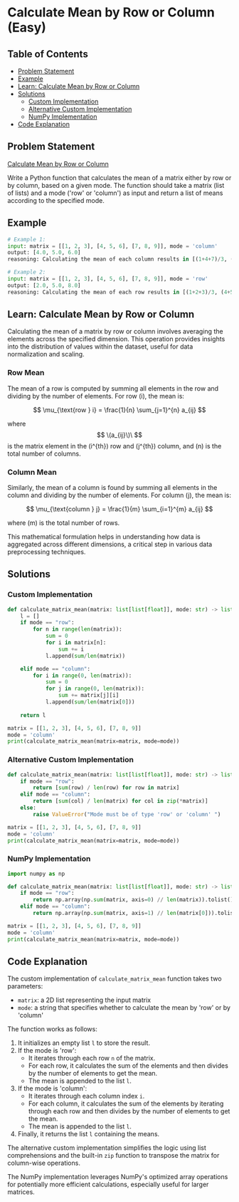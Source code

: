# Calculate Mean by Row or Column (Easy)

## Table of Contents

- [Problem Statement](#problem-statement)
- [Example](#example)
- [Learn: Calculate Mean by Row or Column](#learn-calculate-mean-by-row-or-column)
- [Solutions](#solutions)
  - [Custom Implementation](#custom-implementation)
  - [Alternative Custom Implementation](#alternative-custom-implementation)
  - [NumPy Implementation](#numpy-implementation)
- [Code Explanation](#code-explanation)

## Problem Statement

[Calculate Mean by Row or Column](https://www.deep-ml.com/problem/Calculate%20Mean%20by%20Row%20or%20Column)

Write a Python function that calculates the mean of a matrix either by row or by column, based on a given mode. The function should take a matrix (list of lists) and a mode ('row' or 'column') as input and return a list of means according to the specified mode.

## Example

```python
# Example 1:
input: matrix = [[1, 2, 3], [4, 5, 6], [7, 8, 9]], mode = 'column'
output: [4.0, 5.0, 6.0]
reasoning: Calculating the mean of each column results in [(1+4+7)/3, (2+5+8)/3, (3+6+9)/3].

# Example 2:
input: matrix = [[1, 2, 3], [4, 5, 6], [7, 8, 9]], mode = 'row'
output: [2.0, 5.0, 8.0]
reasoning: Calculating the mean of each row results in [(1+2+3)/3, (4+5+6)/3, (7+8+9)/3].
```

## Learn: Calculate Mean by Row or Column

Calculating the mean of a matrix by row or column involves averaging the elements across the specified dimension. This operation provides insights into the distribution of values within the dataset, useful for data normalization and scaling.

### Row Mean

The mean of a row is computed by summing all elements in the row and dividing by the number of elements. For row \(i\), the mean is:

$$
\mu_{\text{row } i} = \frac{1}{n} \sum_{j=1}^{n} a_{ij}
$$

where $$ \(a_{ij}\)\ $$ is the matrix element in the \(i^{th}\) row and \(j^{th}\) column, and \(n\) is the total number of columns.

### Column Mean

Similarly, the mean of a column is found by summing all elements in the column and dividing by the number of elements. For column \(j\), the mean is:

$$
\mu_{\text{column } j} = \frac{1}{m} \sum_{i=1}^{m} a_{ij}
$$

where \(m\) is the total number of rows.

This mathematical formulation helps in understanding how data is aggregated across different dimensions, a critical step in various data preprocessing techniques.

## Solutions

### Custom Implementation

```python
def calculate_matrix_mean(matrix: list[list[float]], mode: str) -> list[float]:
    l = []
    if mode == "row":
        for n in range(len(matrix)):
            sum = 0
            for i in matrix[n]:
                sum += i
            l.append(sum/len(matrix))

    elif mode == "column":
        for i in range(0, len(matrix)):
            sum = 0
            for j in range(0, len(matrix)):
                sum += matrix[j][i]
            l.append(sum/len(matrix[0]))
     
    return l

matrix = [[1, 2, 3], [4, 5, 6], [7, 8, 9]]
mode = 'column'
print(calculate_matrix_mean(matrix=matrix, mode=mode))
```

### Alternative Custom Implementation

```python
def calculate_matrix_mean(matrix: list[list[float]], mode: str) -> list[float]:
    if mode == "row":
        return [sum(row) / len(row) for row in matrix]
    elif mode == "column":
        return [sum(col) / len(matrix) for col in zip(*matrix)]
    else:
        raise ValueError("Mode must be of type 'row' or 'column' ")

matrix = [[1, 2, 3], [4, 5, 6], [7, 8, 9]]
mode = 'column'
print(calculate_matrix_mean(matrix=matrix, mode=mode))
```

### NumPy Implementation

```python
import numpy as np

def calculate_matrix_mean(matrix: list[list[float]], mode: str) -> list[float]:
    if mode == "row":
        return np.array(np.sum(matrix, axis=0) // len(matrix)).tolist()
    elif mode == "column":
        return np.array(np.sum(matrix, axis=1) // len(matrix[0])).tolist()

matrix = [[1, 2, 3], [4, 5, 6], [7, 8, 9]]
mode = 'column'
print(calculate_matrix_mean(matrix=matrix, mode=mode))
```

## Code Explanation

The custom implementation of `calculate_matrix_mean` function takes two parameters:

- `matrix`: a 2D list representing the input matrix
- `mode`: a string that specifies whether to calculate the mean by 'row' or by 'column'

The function works as follows:

1. It initializes an empty list `l` to store the result.
2. If the mode is 'row':
   - It iterates through each row `n` of the matrix.
   - For each row, it calculates the sum of the elements and then divides by the number of elements to get the mean.
   - The mean is appended to the list `l`.
3. If the mode is 'column':
   - It iterates through each column index `i`.
   - For each column, it calculates the sum of the elements by iterating through each row and then divides by the number of elements to get the mean.
   - The mean is appended to the list `l`.
4. Finally, it returns the list `l` containing the means.

The alternative custom implementation simplifies the logic using list comprehensions and the built-in `zip` function to transpose the matrix for column-wise operations.

The NumPy implementation leverages NumPy's optimized array operations for potentially more efficient calculations, especially useful for larger matrices.
